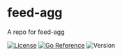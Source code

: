 # feed-agg

A repo for feed-agg

[![License](https://img.shields.io/github/license/seankhliao/feed-agg.svg?style=flat-square)](LICENSE)
[![Go Reference](https://pkg.go.dev/badge/go.seankhliao.com/feed-agg.svg)](https://pkg.go.dev/go.seankhliao.com/feed-agg)
![Version](https://img.shields.io/github/v/tag/seankhliao/feed-agg?sort=semver&style=flat-square)
